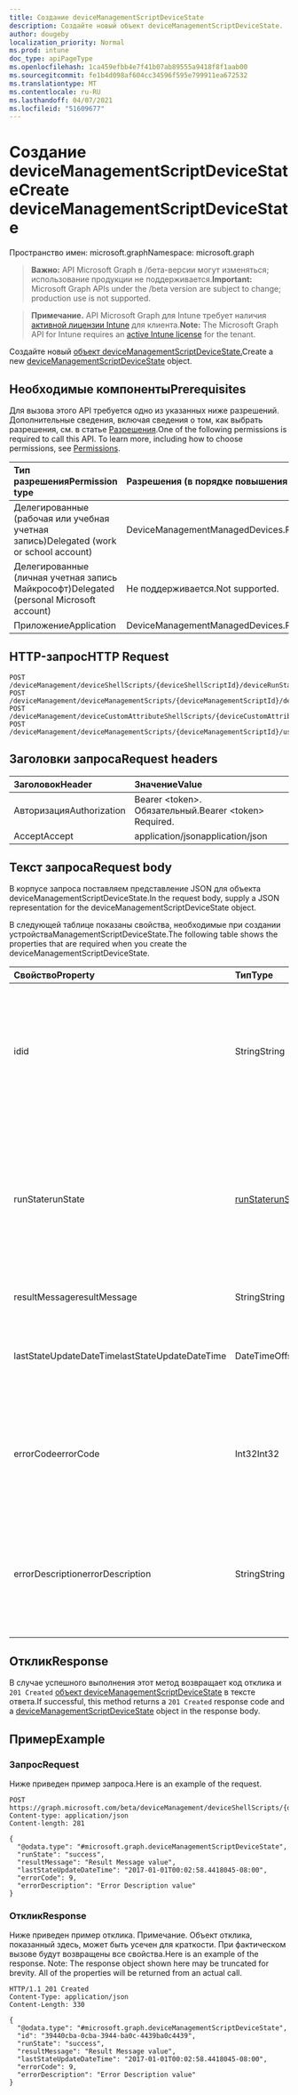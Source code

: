 ```yaml
---
title: Создание deviceManagementScriptDeviceState
description: Создайте новый объект deviceManagementScriptDeviceState.
author: dougeby
localization_priority: Normal
ms.prod: intune
doc_type: apiPageType
ms.openlocfilehash: 1ca459efbb4e7f41b07ab89555a9418f8f1aab00
ms.sourcegitcommit: fe1b4d098af604cc34596f595e799911ea672532
ms.translationtype: MT
ms.contentlocale: ru-RU
ms.lasthandoff: 04/07/2021
ms.locfileid: "51609677"
---
```

# <a name="create-devicemanagementscriptdevicestate"></a><span data-ttu-id="b002b-103">Создание deviceManagementScriptDeviceState</span><span class="sxs-lookup"><span data-stu-id="b002b-103">Create deviceManagementScriptDeviceState</span></span>

<span data-ttu-id="b002b-104">Пространство имен: microsoft.graph</span><span class="sxs-lookup"><span data-stu-id="b002b-104">Namespace: microsoft.graph</span></span>

> <span data-ttu-id="b002b-105">**Важно:** API Microsoft Graph в /бета-версии могут изменяться; использование продукции не поддерживается.</span><span class="sxs-lookup"><span data-stu-id="b002b-105">**Important:** Microsoft Graph APIs under the /beta version are subject to change; production use is not supported.</span></span>

> <span data-ttu-id="b002b-106">**Примечание.** API Microsoft Graph для Intune требует наличия [активной лицензии Intune](https://go.microsoft.com/fwlink/?linkid=839381) для клиента.</span><span class="sxs-lookup"><span data-stu-id="b002b-106">**Note:** The Microsoft Graph API for Intune requires an [active Intune license](https://go.microsoft.com/fwlink/?linkid=839381) for the tenant.</span></span>

<span data-ttu-id="b002b-107">Создайте новый [объект deviceManagementScriptDeviceState.](../resources/intune-devices-devicemanagementscriptdevicestate.md)</span><span class="sxs-lookup"><span data-stu-id="b002b-107">Create a new [deviceManagementScriptDeviceState](../resources/intune-devices-devicemanagementscriptdevicestate.md) object.</span></span>

## <a name="prerequisites"></a><span data-ttu-id="b002b-108">Необходимые компоненты</span><span class="sxs-lookup"><span data-stu-id="b002b-108">Prerequisites</span></span>
<span data-ttu-id="b002b-p101">Для вызова этого API требуется одно из указанных ниже разрешений. Дополнительные сведения, включая сведения о том, как выбрать разрешения, см. в статье [Разрешения](/graph/permissions-reference).</span><span class="sxs-lookup"><span data-stu-id="b002b-p101">One of the following permissions is required to call this API. To learn more, including how to choose permissions, see [Permissions](/graph/permissions-reference).</span></span>

|<span data-ttu-id="b002b-111">Тип разрешения</span><span class="sxs-lookup"><span data-stu-id="b002b-111">Permission type</span></span>|<span data-ttu-id="b002b-112">Разрешения (в порядке повышения привилегий)</span><span class="sxs-lookup"><span data-stu-id="b002b-112">Permissions (from least to most privileged)</span></span>|
|:---|:---|
|<span data-ttu-id="b002b-113">Делегированные (рабочая или учебная учетная запись)</span><span class="sxs-lookup"><span data-stu-id="b002b-113">Delegated (work or school account)</span></span>|<span data-ttu-id="b002b-114">DeviceManagementManagedDevices.ReadWrite.All</span><span class="sxs-lookup"><span data-stu-id="b002b-114">DeviceManagementManagedDevices.ReadWrite.All</span></span>|
|<span data-ttu-id="b002b-115">Делегированные (личная учетная запись Майкрософт)</span><span class="sxs-lookup"><span data-stu-id="b002b-115">Delegated (personal Microsoft account)</span></span>|<span data-ttu-id="b002b-116">Не поддерживается.</span><span class="sxs-lookup"><span data-stu-id="b002b-116">Not supported.</span></span>|
|<span data-ttu-id="b002b-117">Приложение</span><span class="sxs-lookup"><span data-stu-id="b002b-117">Application</span></span>|<span data-ttu-id="b002b-118">DeviceManagementManagedDevices.ReadWrite.All</span><span class="sxs-lookup"><span data-stu-id="b002b-118">DeviceManagementManagedDevices.ReadWrite.All</span></span>|

## <a name="http-request"></a><span data-ttu-id="b002b-119">HTTP-запрос</span><span class="sxs-lookup"><span data-stu-id="b002b-119">HTTP Request</span></span>
<!-- {
  "blockType": "ignored"
}
-->
``` http
POST /deviceManagement/deviceShellScripts/{deviceShellScriptId}/deviceRunStates
POST /deviceManagement/deviceManagementScripts/{deviceManagementScriptId}/deviceRunStates
POST /deviceManagement/deviceCustomAttributeShellScripts/{deviceCustomAttributeShellScriptId}/deviceRunStates
POST /deviceManagement/deviceManagementScripts/{deviceManagementScriptId}/userRunStates/{deviceManagementScriptUserStateId}/deviceRunStates
```

## <a name="request-headers"></a><span data-ttu-id="b002b-120">Заголовки запроса</span><span class="sxs-lookup"><span data-stu-id="b002b-120">Request headers</span></span>
|<span data-ttu-id="b002b-121">Заголовок</span><span class="sxs-lookup"><span data-stu-id="b002b-121">Header</span></span>|<span data-ttu-id="b002b-122">Значение</span><span class="sxs-lookup"><span data-stu-id="b002b-122">Value</span></span>|
|:---|:---|
|<span data-ttu-id="b002b-123">Авторизация</span><span class="sxs-lookup"><span data-stu-id="b002b-123">Authorization</span></span>|<span data-ttu-id="b002b-124">Bearer &lt;token&gt;. Обязательный.</span><span class="sxs-lookup"><span data-stu-id="b002b-124">Bearer &lt;token&gt; Required.</span></span>|
|<span data-ttu-id="b002b-125">Accept</span><span class="sxs-lookup"><span data-stu-id="b002b-125">Accept</span></span>|<span data-ttu-id="b002b-126">application/json</span><span class="sxs-lookup"><span data-stu-id="b002b-126">application/json</span></span>|

## <a name="request-body"></a><span data-ttu-id="b002b-127">Текст запроса</span><span class="sxs-lookup"><span data-stu-id="b002b-127">Request body</span></span>
<span data-ttu-id="b002b-128">В корпусе запроса поставляем представление JSON для объекта deviceManagementScriptDeviceState.</span><span class="sxs-lookup"><span data-stu-id="b002b-128">In the request body, supply a JSON representation for the deviceManagementScriptDeviceState object.</span></span>

<span data-ttu-id="b002b-129">В следующей таблице показаны свойства, необходимые при создании устройстваManagementScriptDeviceState.</span><span class="sxs-lookup"><span data-stu-id="b002b-129">The following table shows the properties that are required when you create the deviceManagementScriptDeviceState.</span></span>

|<span data-ttu-id="b002b-130">Свойство</span><span class="sxs-lookup"><span data-stu-id="b002b-130">Property</span></span>|<span data-ttu-id="b002b-131">Тип</span><span class="sxs-lookup"><span data-stu-id="b002b-131">Type</span></span>|<span data-ttu-id="b002b-132">Описание</span><span class="sxs-lookup"><span data-stu-id="b002b-132">Description</span></span>|
|:---|:---|:---|
|<span data-ttu-id="b002b-133">id</span><span class="sxs-lookup"><span data-stu-id="b002b-133">id</span></span>|<span data-ttu-id="b002b-134">String</span><span class="sxs-lookup"><span data-stu-id="b002b-134">String</span></span>|<span data-ttu-id="b002b-135">Ключ объекта состояния скрипта устройства управления устройствами.</span><span class="sxs-lookup"><span data-stu-id="b002b-135">Key of the device management script device state entity.</span></span> <span data-ttu-id="b002b-136">Это свойство доступно только для чтения.</span><span class="sxs-lookup"><span data-stu-id="b002b-136">This property is read-only.</span></span>|
|<span data-ttu-id="b002b-137">runState</span><span class="sxs-lookup"><span data-stu-id="b002b-137">runState</span></span>|[<span data-ttu-id="b002b-138">runState</span><span class="sxs-lookup"><span data-stu-id="b002b-138">runState</span></span>](../resources/intune-devices-runstate.md)|<span data-ttu-id="b002b-139">Состояние последнего запуска сценария управления устройствами.</span><span class="sxs-lookup"><span data-stu-id="b002b-139">State of latest run of the device management script.</span></span> <span data-ttu-id="b002b-140">Возможные значения: `unknown`, `success`, `fail`, `scriptError`, `pending`, `notApplicable`.</span><span class="sxs-lookup"><span data-stu-id="b002b-140">Possible values are: `unknown`, `success`, `fail`, `scriptError`, `pending`, `notApplicable`.</span></span>|
|<span data-ttu-id="b002b-141">resultMessage</span><span class="sxs-lookup"><span data-stu-id="b002b-141">resultMessage</span></span>|<span data-ttu-id="b002b-142">String</span><span class="sxs-lookup"><span data-stu-id="b002b-142">String</span></span>|<span data-ttu-id="b002b-143">Сведения о выходе выполнения.</span><span class="sxs-lookup"><span data-stu-id="b002b-143">Details of execution output.</span></span>|
|<span data-ttu-id="b002b-144">lastStateUpdateDateTime</span><span class="sxs-lookup"><span data-stu-id="b002b-144">lastStateUpdateDateTime</span></span>|<span data-ttu-id="b002b-145">DateTimeOffset</span><span class="sxs-lookup"><span data-stu-id="b002b-145">DateTimeOffset</span></span>|<span data-ttu-id="b002b-146">Последний раз, когда выполняется скрипт управления устройствами.</span><span class="sxs-lookup"><span data-stu-id="b002b-146">Latest time the device management script executes.</span></span>|
|<span data-ttu-id="b002b-147">errorCode</span><span class="sxs-lookup"><span data-stu-id="b002b-147">errorCode</span></span>|<span data-ttu-id="b002b-148">Int32</span><span class="sxs-lookup"><span data-stu-id="b002b-148">Int32</span></span>|<span data-ttu-id="b002b-149">Код ошибки, соответствующий ошибочному исполнению сценария управления устройствами.</span><span class="sxs-lookup"><span data-stu-id="b002b-149">Error code corresponding to erroneous execution of the device management script.</span></span>|
|<span data-ttu-id="b002b-150">errorDescription</span><span class="sxs-lookup"><span data-stu-id="b002b-150">errorDescription</span></span>|<span data-ttu-id="b002b-151">String</span><span class="sxs-lookup"><span data-stu-id="b002b-151">String</span></span>|<span data-ttu-id="b002b-152">Описание ошибки, соответствующее ошибочному исполнению сценария управления устройствами.</span><span class="sxs-lookup"><span data-stu-id="b002b-152">Error description corresponding to erroneous execution of the device management script.</span></span>|



## <a name="response"></a><span data-ttu-id="b002b-153">Отклик</span><span class="sxs-lookup"><span data-stu-id="b002b-153">Response</span></span>
<span data-ttu-id="b002b-154">В случае успешного выполнения этот метод возвращает код отклика и `201 Created` [объект deviceManagementScriptDeviceState](../resources/intune-devices-devicemanagementscriptdevicestate.md) в тексте ответа.</span><span class="sxs-lookup"><span data-stu-id="b002b-154">If successful, this method returns a `201 Created` response code and a [deviceManagementScriptDeviceState](../resources/intune-devices-devicemanagementscriptdevicestate.md) object in the response body.</span></span>

## <a name="example"></a><span data-ttu-id="b002b-155">Пример</span><span class="sxs-lookup"><span data-stu-id="b002b-155">Example</span></span>

### <a name="request"></a><span data-ttu-id="b002b-156">Запрос</span><span class="sxs-lookup"><span data-stu-id="b002b-156">Request</span></span>
<span data-ttu-id="b002b-157">Ниже приведен пример запроса.</span><span class="sxs-lookup"><span data-stu-id="b002b-157">Here is an example of the request.</span></span>
``` http
POST https://graph.microsoft.com/beta/deviceManagement/deviceShellScripts/{deviceShellScriptId}/deviceRunStates
Content-type: application/json
Content-length: 281

{
  "@odata.type": "#microsoft.graph.deviceManagementScriptDeviceState",
  "runState": "success",
  "resultMessage": "Result Message value",
  "lastStateUpdateDateTime": "2017-01-01T00:02:58.4418045-08:00",
  "errorCode": 9,
  "errorDescription": "Error Description value"
}
```

### <a name="response"></a><span data-ttu-id="b002b-158">Отклик</span><span class="sxs-lookup"><span data-stu-id="b002b-158">Response</span></span>
<span data-ttu-id="b002b-p104">Ниже приведен пример отклика. Примечание. Объект отклика, показанный здесь, может быть усечен для краткости. При фактическом вызове будут возвращены все свойства.</span><span class="sxs-lookup"><span data-stu-id="b002b-p104">Here is an example of the response. Note: The response object shown here may be truncated for brevity. All of the properties will be returned from an actual call.</span></span>
``` http
HTTP/1.1 201 Created
Content-Type: application/json
Content-Length: 330

{
  "@odata.type": "#microsoft.graph.deviceManagementScriptDeviceState",
  "id": "39440cba-0cba-3944-ba0c-4439ba0c4439",
  "runState": "success",
  "resultMessage": "Result Message value",
  "lastStateUpdateDateTime": "2017-01-01T00:02:58.4418045-08:00",
  "errorCode": 9,
  "errorDescription": "Error Description value"
}
```




